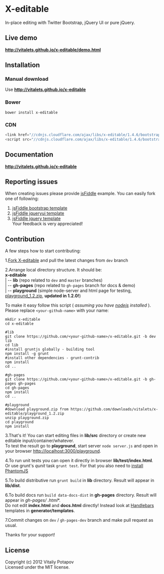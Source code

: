 # X-editable

In-place editing with Twitter Bootstrap, jQuery UI or pure jQuery.

## Live demo

**http://vitalets.github.io/x-editable/demo.html**

## Installation

### Manual download

Use **http://vitalets.github.io/x-editable**

### Bower

````
bower install x-editable
````

### CDN

````js
<link href="//cdnjs.cloudflare.com/ajax/libs/x-editable/1.4.6/bootstrap-editable/css/bootstrap-editable.css" rel="stylesheet"/>
<script src="//cdnjs.cloudflare.com/ajax/libs/x-editable/1.4.6/bootstrap-editable/js/bootstrap-editable.min.js"></script>
````

## Documentation

**http://vitalets.github.io/x-editable**

## Reporting issues

When creating issues please provide [jsFiddle](http://jsfiddle.net) example. You can easily fork one of following:

1. [jsFiddle bootstrap template](http://jsfiddle.net/xBB5x/1817)
2. [jsFiddle jqueryui template](http://jsfiddle.net/xBB5x/196)
3. [jsFiddle jquery template](http://jsfiddle.net/xBB5x/197)    
   Your feedback is very appreciated!

## Contribution

A few steps how to start contributing:

1.[Fork X-editable](https://github.com/vitalets/x-editable/fork) and pull the latest changes from <code>dev</code>
branch

2.Arrange local directory structure. It should be:  
**x-editable**  
| -- **lib** (repo related to <code>dev</code> and <code>master</code> branches)  
| -- **gh-pages** (repo related to <code>gh-pages</code> branch for docs & demo)  
| -- **playground** (simple node-server and html page for
testing, [playground_1.2.zip](https://github.com/downloads/vitalets/x-editable/playground_1.2.zip), **updated in
1.2.0!**)

To make it easy follow this script ( _assuming you have [nodejs](http://nodejs.org) installed_ ).
Please replace <code>&lt;your-github-name&gt;</code> with your name:

````
mkdir x-editable
cd x-editable

#lib
git clone https://github.com/<your-github-name>/x-editable.git -b dev lib
cd lib
#install gruntjs globally - building tool
npm install -g grunt 
#install other dependencies - grunt-contrib
npm install 
cd ..

#gh-pages
git clone https://github.com/<your-github-name>/x-editable.git -b gh-pages gh-pages
cd gh-pages
npm install 
cd ..

#playground 
#download playground.zip from https://github.com/downloads/vitalets/x-editable/playground_1.2.zip
unzip playground.zip
cd playground
npm install 
````  

3.That's it! You can start editing files in **lib/src** directory or create new editable input/container/whatever.  
To test the result go to **playground**, start server <code>node server.js</code> and open in your
browser [http://localhost:3000/playground](http://localhost:3000/playground).

4.To run unit tests you can open it directly in browser **lib/test/index.html**.   
Or use grunt's _qunit_ task <code>grunt test</code>. For that you also need
to [install PhantomJS](https://github.com/gruntjs/grunt/blob/master/docs/faq.md#why-does-grunt-complain-that-phantomjs-isnt-installed)

5.To build distributive run <code>grunt build</code> in **lib** directory. Result will appear in **lib/dist**.

6.To build docs run <code>build data-docs-dist</code> in **gh-pages** directory. Result will appear in **gh-pages/*
.html**.  
Do not edit **index.html** and **docs.html** directly! Instead look
at [Handlebars](https://github.com/wycats/handlebars.js) templates in **generator/templates**.

7.Commit changes on <code>dev</code> / <code>gh-pages-dev</code> branch and make pull request as usual.

Thanks for your support!

## License

Copyright (c) 2012 Vitaliy Potapov  
Licensed under the MIT license.
